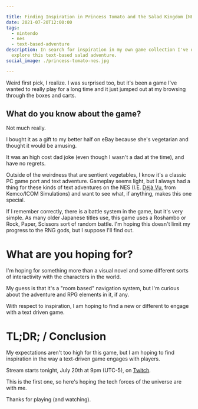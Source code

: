 ```yaml
---

title: Finding Inspiration in Princess Tomato and the Salad Kingdom [NES]
date: 2021-07-20T12:00:00
tags:
  - nintendo
  - nes
  - text-based-adventure
description: In search for inspiration in my own game collection I've decided to
  explore this text-based salad adventure.
social_image: ./princess-tomato-nes.jpg

---
```


Weird first pick, I realize. I was surprised too, but it's been a game I've wanted to really play for a long time and it just jumped out at my browsing through the boxes and carts.

## What do you know about the game?
Not much really.

I bought it as a gift to my better half on eBay because she's vegetarian and thought it would be amusing.

It was an high cost dad joke (even though I wasn't a dad at the time), and have no regrets.

Outside of the weirdness that are sentient vegetables, I know it's a classic PC game port and text adventure. Gameplay seems light, but I always had a thing for these kinds of text adventures on the NES (I.E. [Déjà Vu](https://www.igdb.com/games/deja-vu-a-nightmare-comes-true--1), from Kemco/ICOM Simulations) and want to see what, if anything, makes this one special.

If I remember correctly, there is a battle system in the game, but it's very simple. As many older Japanese titles use, this game uses a Roshambo or Rock, Paper, Scissors sort of random battle. I'm hoping this doesn't limit my progress to the RNG gods, but I suppose I'll find out. 

# What are you hoping for?
I'm hoping for something more than a visual novel and some different sorts of interactivity with the characters in the world. 

My guess is that it's a "room based" navigation system, but I'm curious about the adventure and RPG elements in it, if any.

With respect to inspiration, I am hoping to find a new or different to engage with a text driven game. 

# TL;DR; / Conclusion
My expectations aren't too high for this game, but I am hoping to find inspiration in the way a text-driven game engages with players. 

Stream starts tonight, July 20th at 9pm (UTC-5), on [Twitch](https://twitch.tv/davidwesst).

This is the first one, so here's hoping the tech forces of the universe are with me. 

Thanks for playing (and watching). 

